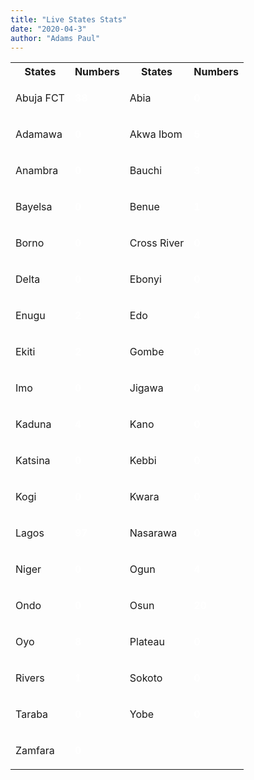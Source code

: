 ```yaml
---
title: "Live States Stats"
date: "2020-04-3"
author: "Adams Paul"
---
```





<table id="custom3">
<tbody><tr><th>States</th>
<th>Numbers</th><th>States</th><th>Numbers</th></tr>
<tr>
<td> Abuja FCT </td>
<td><p style="color: white; font-size: medium;">
<b>38</b>
</p></td>
<td> Abia </td>
<td><p style="color: white; font-size: medium;">
<b>0 </b>
</p></td>
</tr>
<tr>
<td> Adamawa </td>
<td><p style="color: white; font-size: medium;">
<b>0 </b>
</p></td>
<td> Akwa Ibom </td>
<td><p style="color: white; font-size: medium;">
<b> 5</b>
</p></td>
</tr><tr>
<td> Anambra </td>
<td><p style="color: white; font-size: medium;">
<b>0 </b>
</p></td>
<td> Bauchi </td>
<td><p style="color: white; font-size: medium;">
<b>3</b>
</p></td>
</tr>
<tr>
<td> Bayelsa </td>
<td><p style="color: white; font-size: medium;">
<b>0 </b>
</p></td>
<td> Benue </td>
<td><p style="color: white; font-size: medium;">
<b>1 </b>
</p></td>
</tr>
<tr>
<td> Borno </td>
<td><p style="color: white; font-size: medium;">
<b>0 </b>
</p></td>
<td> Cross River </td>
<td><p style="color: white; font-size: medium;">
<b>0 </b>
</p></td>
</tr>
<tr>
<td> Delta </td>
<td><p style="color: white; font-size: medium;">
<b>0 </b>
</p></td>
<td> Ebonyi </td>
<td><p style="color: white; font-size: medium;">
<b>0 </b>
</p></td>
</tr>
<tr>
<td> Enugu </td>
<td><p style="color: white; font-size: medium;">
<b>2</b>
</p></td>
<td> Edo </td>
<td><p style="color: white; font-size: medium;">
<b>4 </b>
</p></td>
</tr>
<tr>
<td> Ekiti </td>
<td><p style="color: white; font-size: medium;">
<b>2 </b>
</p></td>
<td> Gombe </td>
<td><p style="color: white; font-size: medium;">
<b>0 </b>
</p></td>
</tr>
 <tr>
<td> Imo </td>
<td><p style="color: white; font-size: medium;">
<b>0 </b>
</p></td>
<td> Jigawa </td>
<td><p style="color: white; font-size: medium;">
<b>0 </b>
</p></td>
</tr>
<tr>
<td> Kaduna </td>
<td><p style="color: white; font-size: medium;">
<b>4 </b>
</p></td>
<td> Kano </td>
<td><p style="color: white; font-size: medium;">
<b>0 </b>
</p></td>
</tr>
<tr>
<td> Katsina </td>
<td><p style="color: white; font-size: medium;">
<b>0 </b>
</p></td>
<td> Kebbi </td>
<td><p style="color: white; font-size: medium;">
<b>0 </b>
</p></td>
</tr>
<tr>
<td> Kogi </td>
<td><p style="color: white; font-size: medium;">
<b>0 </b>
</p></td>
<td> Kwara </td>
<td><p style="color: white; font-size: medium;">
<b>0 </b>
</p></td>
</tr>
<tr>
<td> Lagos </td>
<td><p style="color: white; font-size: medium;">
<b>97 </b>
</p></td>
<td>Nasarawa </td>
<td><p style="color: white; font-size: medium;">
<b>0 </b>
</p></td>
</tr>
<tr>
<td> Niger </td>
<td><p style="color: white; font-size: medium;">
<b>0 </b>
</p></td>
<td> Ogun </td>
<td><p style="color: white; font-size: medium;">
<b>4 </b>
</p></td>
</tr>
<tr>
<td> Ondo </td>
<td><p style="color: white; font-size: medium;">
<b>0 </b>
</p></td>
<td> Osun </td>
<td><p style="color: white; font-size: medium;">
<b>20 </b>
</p></td>
</tr>
<tr>
<td> Oyo </td>
<td><p style="color: white; font-size: medium;">
<b>8 </b>
</p></td>
<td> Plateau </td>
<td><p style="color: white; font-size: medium;">
<b>0 </b>
</p></td>
</tr>
<tr>
<td> Rivers </td>
<td><p style="color: white; font-size: medium;">
<b>1</b>
</p></td>
 <td> Sokoto </td>
<td><p style="color: white; font-size: medium;">
<b>0</b>
</p></td>
</tr>
<tr>
<td> Taraba </td>
<td><p style="color: white; font-size: medium;">
<b>0 </b>
</p></td>
<td> Yobe</td>
<td><p style="color: white; font-size: medium;">
<b>0 </b>
</p></td>
</tr>
<tr>
<td> Zamfara </td>
<td><p style="color: white; font-size: medium;">
<b>0 </b>
</p></td>
</tr>
</tbody></table>

